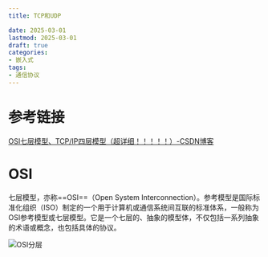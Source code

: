 ```yaml
---
title: TCP和UDP

date: 2025-03-01
lastmod: 2025-03-01
draft: true
categories: 
- 嵌入式
tags:
- 通信协议
---
```




# 参考链接

[OSI七层模型、TCP/IP四层模型（超详细！！！！！）-CSDN博客](https://blog.csdn.net/wwy0324/article/details/109310658)

# OSI

七层模型，亦称==OSI==（Open System Interconnection）。参考模型是国际标准化组织（ISO）制定的一个用于计算机或通信系统间互联的标准体系，一般称为OSI参考模型或七层模型。它是一个七层的、抽象的模型体，不仅包括一系列抽象的术语或概念，也包括具体的协议。

![OSI分层](https://gitlab.com/18355291538/picture/-/raw/main/pictures/2025/01/7_14_30_49_202501071430479.png)